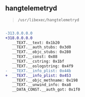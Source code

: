 ## hangtelemetryd

> `/usr/libexec/hangtelemetryd`

```diff

-313.0.0.0.0
+318.0.0.0.0
   __TEXT.__text: 0x1b20
   __TEXT.__auth_stubs: 0x3d0
   __TEXT.__objc_stubs: 0x280
   __TEXT.__const: 0x88
   __TEXT.__cstring: 0x1bf
   __TEXT.__oslogstring: 0x4f9
-  __TEXT.__info_plist: 0x44b
+  __TEXT.__info_plist: 0x453
   __TEXT.__objc_methname: 0x198
   __TEXT.__unwind_info: 0xa8
   __DATA_CONST.__auth_got: 0x1f0

```
